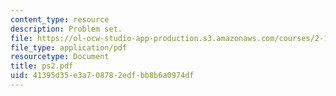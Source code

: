 ```yaml
---
content_type: resource
description: Problem set.
file: https://ol-ocw-studio-app-production.s3.amazonaws.com/courses/2-158j-computational-geometry-spring-2003/41395d35e3a708782edfbb8b6a0974df_ps2.pdf
file_type: application/pdf
resourcetype: Document
title: ps2.pdf
uid: 41395d35-e3a7-0878-2edf-bb8b6a0974df
---
```

